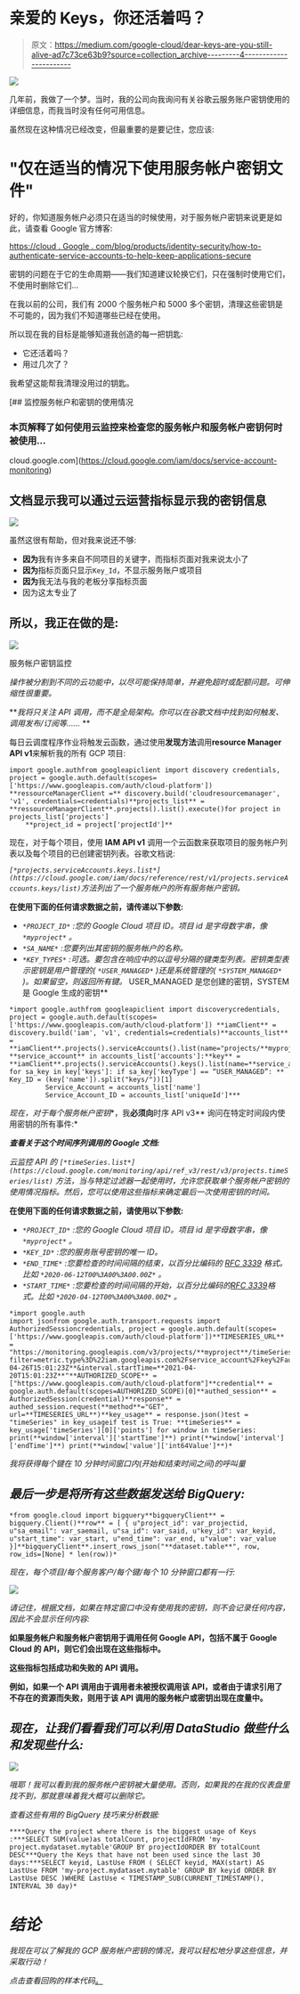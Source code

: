# 亲爱的 Keys，你还活着吗？

> 原文：<https://medium.com/google-cloud/dear-keys-are-you-still-alive-ad7c73ce63b9?source=collection_archive---------4----------------------->

![](img/9e567080a476ef72821312583274ee0c.png)

几年前，我做了一个梦。当时，我的公司向我询问有关谷歌云服务账户密钥使用的详细信息，而我当时没有任何可用信息。

虽然现在这种情况已经改变，但最重要的是要记住，您应该:

# "仅在适当的情况下使用服务帐户密钥文件"

好的，你知道服务帐户必须只在适当的时候使用，对于服务帐户密钥来说更是如此，请查看 Google 官方博客:

[https://cloud . Google . com/blog/products/identity-security/how-to-authenticate-service-accounts-to-help-keep-applications-secure](https://cloud.google.com/blog/products/identity-security/how-to-authenticate-service-accounts-to-help-keep-applications-secure)

密钥的问题在于它的生命周期——我们知道建议轮换它们，只在强制时使用它们，不使用时删除它们…

在我以前的公司，我们有 2000 个服务帐户和 5000 多个密钥，清理这些密钥是不可能的，因为我们不知道哪些已经在使用。

所以现在我的目标是能够知道我创造的每一把钥匙:

*   它还活着吗？
*   用过几次了？

我希望这能帮我清理没用过的钥匙。

[](https://cloud.google.com/iam/docs/service-account-monitoring) [## 监控服务帐户和密钥的使用情况

### 本页解释了如何使用云监控来检查您的服务帐户和服务帐户密钥何时被使用…

cloud.google.com](https://cloud.google.com/iam/docs/service-account-monitoring) 

## 文档显示我可以通过云运营指标显示我的密钥信息

![](img/9e9433257a000949916631aa519e36a3.png)

虽然这很有帮助，但对我来说还不够:

*   **因为**我有许多来自不同项目的关键字，而指标页面对我来说太小了
*   **因为**指标页面只显示`Key_Id`，不显示服务账户或项目
*   **因为**我无法与我的老板分享指标页面
*   因为这太专业了

## 所以，我正在做的是:

![](img/02790b4b28f2ce525eb14b162cc6eaed.png)

服务帐户密钥监控

*操作被分割到不同的云功能中，以尽可能保持简单，并避免超时或配额问题。可伸缩性很重要。*

***我将只关注 API 调用，而不是全局架构。你可以在谷歌文档中找到如何触发、调用发布/订阅等……* **

每日云调度程序作业将触发云函数，通过使用**发现方法**调用**resource Manager API v1**来解析我的所有 GCP 项目:

```
import google.authfrom googleapiclient import discovery credentials, project = google.auth.default(scopes=['https://www.googleapis.com/auth/cloud-platform']) **ressourceManagerClient =** discovery.build('cloudresourcemanager', 'v1', credentials=credentials)**projects_list** = **ressourceManagerClient**.projects().list().execute()for project in projects_list['projects']
    **project_id = project['projectId']**
```

现在，对于每个项目，使用 **IAM API v1** 调用一个云函数来获取项目的服务帐户列表以及每个项目的已创建密钥列表。谷歌文档说:

*`[*projects.serviceAccounts.keys.list*](https://cloud.google.com/iam/docs/reference/rest/v1/projects.serviceAccounts.keys/list)`*方法列出了一个服务帐户的所有服务帐户密钥。**

**在使用下面的任何请求数据之前，请传递以下参数:**

*   *`*PROJECT_ID*` *:您的 Google Cloud 项目 ID。项目 id 是字母数字串，像* `*myproject*` *。**
*   *`*SA_NAME*` *:您要列出其密钥的服务帐户的名称。**
*   *`*KEY_TYPES*` *:可选。要包含在响应中的以逗号分隔的键类型列表。密钥类型表示密钥是用户管理的(* `*USER_MANAGED*` *)还是系统管理的(* `*SYSTEM_MANAGED*` *)。如果留空，则返回所有键。** USER_MANAGED 是您创建的密钥，SYSTEM 是 Google 生成的密钥**

```
*import google.authfrom googleapiclient import discoverycredentials, project = google.auth.default(scopes=['https://www.googleapis.com/auth/cloud-platform']) **iamClient** = discovery.build('iam', 'v1', credentials=credentials)**accounts_list** = **iamClient**.projects().serviceAccounts().list(name="projects/**myproject**").execute()for **service_account** in accounts_list['accounts']:**key** =   **iamClient**.projects().serviceAccounts().keys().list(name=**service_account['name']**).execute() for sa_key in key['keys']: if sa_key['keyType'] == “USER_MANAGED”: **  Key_ID = (key['name']).split("keys/"))[1]
         Service_Account = accounts_list['name']
         Service_Account_ID = accounts_list['uniqueId']***
```

*现在，对于每个服务帐户密钥**，我**必须向**时序 API v3** 询问在特定时间段内使用密钥的所有事件:*

***查看关于这个时间序列调用的 Google 文档:***

**云监控 API 的* `[*timeSeries.list*](https://cloud.google.com/monitoring/api/ref_v3/rest/v3/projects.timeSeries/list)` *方法，当与特定过滤器一起使用时，允许您获取单个服务帐户密钥的使用情况指标。然后，您可以使用这些指标来确定最后一次使用密钥的时间。**

**在使用下面的任何请求数据之前，请使用以下参数:**

*   *`*PROJECT_ID*` *:您的 Google Cloud 项目 ID。项目 id 是字母数字串，像* `*myproject*` *。**
*   *`*KEY_ID*` *:您的服务账号密钥的唯一 ID。**
*   *`*END_TIME*` *:您要检查的时间间隔的结束，以百分比编码的* [*RFC 3339*](https://tools.ietf.org/html/rfc3339) *格式。比如* `*2020-06-12T00%3A00%3A00.00Z*` *。**
*   *`*START_TIME*` *:您要检查的时间间隔的开始，以百分比编码的*[*RFC 3339*](https://tools.ietf.org/html/rfc3339)*格式。比如* `*2020-04-12T00%3A00%3A00.00Z*` *。**

```
*import google.auth
import jsonfrom google.auth.transport.requests import AuthorizedSessioncredentials, project = google.auth.default(scopes=['https://www.googleapis.com/auth/cloud-platform'])**TIMESERIES_URL** = "https://monitoring.googleapis.com/v3/projects/**myproject**/timeSeries?filter=metric.type%3D%22iam.googleapis.com%2Fservice_account%2Fkey%2Fauthn_events_count%22%20AND%20metric.labels.key_id%3D%22"+str(***KEY_ID***)+"%22&interval.endTime=**2021-04-26T15:01:23Z**&interval.startTime=**2021-04-20T15:01:23Z**"**AUTHORIZED_SCOPE** = ["https://www.googleapis.com/auth/cloud-platform"]**credential** = google.auth.default(scopes=AUTHORIZED_SCOPE)[0]**authed_session** = AuthorizedSession(credential)**response** = authed_session.request(**method**="GET", url=**TIMESERIES_URL**)**key_usage** = response.json()test =  "timeSeries" in key_usageif test is True: **timeSeries** = key_usage['timeSeries'][0]['points'] for window in timeSeries: print(**window['interval']['startTime']**) print(**window['interval']['endTime']**) print(**window['value']['int64Value']**)*
```

*我将获得每个键在 10 分钟时间窗口内(开始和结束时间之间)的呼叫量*

## *最后一步是将所有这些数据发送给 BigQuery:*

```
*from google.cloud import bigquery**bigqueryClient** = bigquery.Client()**row** = [ { u"project_id": var_projectid, u"sa_email": var_saemail, u"sa_id": var_said, u"key_id": var_keyid, u"start_time": var_start, u"end_time": var_end, u"value": var_value }]**bigqueryClient**.insert_rows_json("**dataset.table**", row, row_ids=[None] * len(row))*
```

*现在，每个项目/每个服务客户/每个键/每个 10 分钟窗口都有一行:*

*![](img/d203ebe175f5825f58dc36ab27b2978c.png)*

*请记住，根据文档，如果在特定窗口中没有使用我的密钥，则不会记录任何内容，因此不会显示任何内容:*

**如果服务帐户和服务帐户密钥用于调用任何 Google API，包括不属于 Google Cloud 的 API，则它们会出现在这些指标中。**

**这些指标包括成功和失败的 API 调用。**

**例如，如果一个 API 调用由于调用者未被授权调用该 API，或者由于请求引用了不存在的资源而失败，则用于该 API 调用的服务帐户或密钥出现在度量中。**

## *现在，让我们看看我们可以利用 DataStudio 做些什么和发现些什么:*

*![](img/8d28b77d03323edbe502f9415b17a2b6.png)*

*哦耶！我可以看到我的服务帐户密钥被大量使用。否则，如果我的在我的仪表盘里找不到，那就意味着我大概可以删除它。*

*查看这些有用的 BigQuery 技巧来分析数据:*

```
****Query the project where there is the biggest usage of Keys :***SELECT SUM(value)as totalCount, projectIdFROM 'my-project.mydataset.mytable'GROUP BY projectIdORDER BY totalCount DESC***Query the Keys that have not been used since the last 30 days:***SELECT keyid, LastUse FROM ( SELECT keyid, MAX(start) AS LastUse FROM 'my-project.mydataset.mytable' GROUP BY keyid ORDER BY LastUse DESC )WHERE LastUse < TIMESTAMP_SUB(CURRENT_TIMESTAMP(), INTERVAL 30 day)*
```

# *结论*

*我现在可以了解我的 GCP 服务帐户密钥的情况，我可以轻松地分享这些信息，并采取行动！*

*点击查看回购的样本代码[。](https://github.com/antoinecastex/monitor_sakey_usage)*